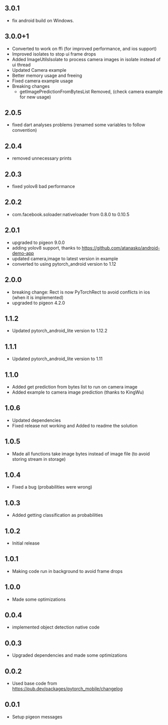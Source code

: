 ## 3.0.1
* fix android build on Windows.
## 3.0.0+1
* Converted to work on ffi (for improved performance, and ios support)
* Improved isolates to stop ui frame drops
* Added ImageUtilsIsolate to process camera images in isolate instead of ui thread
* Updated Camera example
* Better memory usage and freeing
* Fixed camera example usage
* Breaking changes
    * getImagePredictionFromBytesList Removed, (check camera example for new usage)


## 2.0.5
* fixed dart analyses problems (renamed some variables to follow convention)
## 2.0.4
* removed unnecessary prints
## 2.0.3
* fixed yolov8 bad performance
## 2.0.2
* com.facebook.soloader:nativeloader from 0.8.0 to 0.10.5
## 2.0.1
* upgraded to pigeon 9.0.0
* adding yolov8 support, thanks to https://github.com/atanasko/android-demo-app
* updated camera,image to latest version in example
* converted to using pytorch_android version to 1.12
## 2.0.0
* breaking change: Rect is now PyTorchRect to avoid conflicts in ios (when it is implemented)
* upgraded to pigeon 4.2.0
## 1.1.2
* Updated pytorch_android_lite version to 1.12.2
## 1.1.1
* Updated pytorch_android_lite version to 1.11
## 1.1.0
* Added get prediction from bytes list to run on camera image
* Added example to camera image prediction (thanks to KingWu)
## 1.0.6
* Updated dependencies 
* Fixed release not working and Added to readme the solution 
## 1.0.5
* Made all functions take image bytes instead of image file (to avoid storing stream in storage)
## 1.0.4
* Fixed a bug (probabilities were wrong)
## 1.0.3
* Added getting classification as probabilities
## 1.0.2
* Initial release
## 1.0.1
* Making code run in background to avoid frame drops
## 1.0.0
* Made some optimizations
## 0.0.4
* implemented object detection native code
## 0.0.3
* Upgraded dependencies and made some optimizations 
## 0.0.2
* Used base code from https://pub.dev/packages/pytorch_mobile/changelog
## 0.0.1
* Setup pigeon messages
